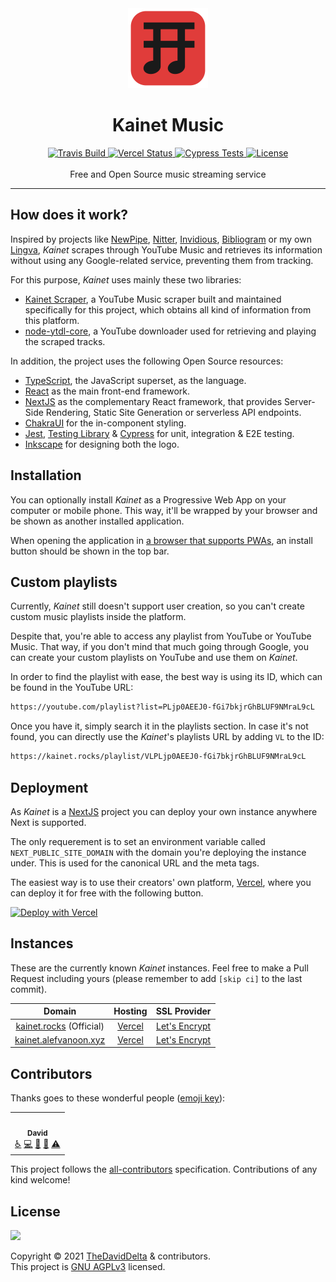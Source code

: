 <div align="center">
    <img src="public/logo.svg" width="128">
    <h1>Kainet Music</h1>
    <div>
        <a href="https://travis-ci.com/TheDavidDelta/kainet-music">
            <img src="https://travis-ci.com/TheDavidDelta/kainet-music.svg?branch=main" alt="Travis Build">
        </a>
        <a href="https://kainet.rocks/">
            <img src="https://img.shields.io/github/deployments/TheDavidDelta/kainet-music/Production?label=vercel&logo=vercel&color=f5f5f5" alt="Vercel Status">
        </a>
        <a href="https://dashboard.cypress.io/projects/jyio47/runs">
            <img alt="Cypress Tests" src="https://img.shields.io/endpoint?url=https://dashboard.cypress.io/badge/simple/jyio47&style=flat&logo=cypress">
        </a>
        <a href="./LICENSE">
            <img src="https://img.shields.io/github/license/TheDavidDelta/kainet-music" alt="License">
        </a>
    </div>
    <br />
    Free and Open Source music streaming service
    <hr />
</div>

## How does it work?

Inspired by projects like [NewPipe](https://github.com/TeamNewPipe/NewPipe), [Nitter](https://github.com/zedeus/nitter), [Invidious](https://github.com/iv-org/invidious), [Bibliogram](https://git.sr.ht/~cadence/bibliogram) or my own [Lingva](https://github.com/TheDavidDelta/lingva-translate), *Kainet* scrapes through YouTube Music and retrieves its information without using any Google-related service, preventing them from tracking.

For this purpose, *Kainet* uses mainly these two libraries:

+ [Kainet Scraper](https://github.com/TheDavidDelta/kainet-scraper), a YouTube Music scraper built and maintained specifically for this project, which obtains all kind of information from this platform.
+ [node-ytdl-core](https://github.com/fent/node-ytdl-core), a YouTube downloader used for retrieving and playing the scraped tracks.

In addition, the project uses the following Open Source resources:

+ [TypeScript](https://www.typescriptlang.org/), the JavaScript superset, as the language.
+ [React](https://reactjs.org/) as the main front-end framework.
+ [NextJS](https://nextjs.org/) as the complementary React framework, that provides Server-Side Rendering, Static Site Generation or serverless API endpoints.
+ [ChakraUI](https://chakra-ui.com/) for the in-component styling.
+ [Jest](https://jestjs.io/), [Testing Library](https://testing-library.com/) & [Cypress](https://www.cypress.io/) for unit, integration & E2E testing.
+ [Inkscape](https://inkscape.org/) for designing both the logo.


## Installation

You can optionally install *Kainet* as a Progressive Web App on your computer or mobile phone. This way, it'll be wrapped by your browser and be shown as another installed application.

When opening the application in [a browser that supports PWAs](https://caniuse.com/web-app-manifest), an install button should be shown in the top bar.


## Custom playlists

Currently, *Kainet* still doesn't support user creation, so you can't create custom music playlists inside the platform.

Despite that, you're able to access any playlist from YouTube or YouTube Music. That way, if you don't mind that much going through Google, you can create your custom playlists on YouTube and use them on *Kainet*.

In order to find the playlist with ease, the best way is using its ID, which can be found in the YouTube URL:

```bash
https://youtube.com/playlist?list=PLjp0AEEJ0-fGi7bkjrGhBLUF9NMraL9cL
```

Once you have it, simply search it in the playlists section. In case it's not found, you can directly use the *Kainet*'s playlists URL by adding `VL` to the ID:

```bash
https://kainet.rocks/playlist/VLPLjp0AEEJ0-fGi7bkjrGhBLUF9NMraL9cL
```


## Deployment

As *Kainet* is a [NextJS](https://nextjs.org/) project you can deploy your own instance anywhere Next is supported.

The only requerement is to set an environment variable called `NEXT_PUBLIC_SITE_DOMAIN` with the domain you're deploying the instance under. This is used for the canonical URL and the meta tags.

The easiest way is to use their creators' own platform, [Vercel](https://vercel.com/), where you can deploy it for free with the following button.

[![Deploy with Vercel](https://vercel.com/button)](https://vercel.com/new/git/external?repository-url=https%3A%2F%2Fgithub.com%2FTheDavidDelta%2Fkainet-music%2Ftree%2Fmain&env=NEXT_PUBLIC_SITE_DOMAIN&envDescription=Your%20domain)


## Instances

These are the currently known *Kainet* instances. Feel free to make a Pull Request including yours (please remember to add `[skip ci]` to the last commit).

| Domain                                           | Hosting                       | SSL Provider                                                                 |
|:------------------------------------------------:|:-----------------------------:|:----------------------------------------------------------------------------:|
| [kainet.rocks](https://kainet.rocks/) (Official) | [Vercel](https://vercel.com/) | [Let's Encrypt](https://www.ssllabs.com/ssltest/analyze.html?d=kainet.rocks) |
| [kainet.alefvanoon.xyz](https://kainet.alefvanoon.xyz/) | [Vercel](https://vercel.com/) | [Let's Encrypt](https://www.ssllabs.com/ssltest/analyze.html?d=kainet.alefvanoon.xyz) |

## Contributors

Thanks goes to these wonderful people ([emoji key](https://allcontributors.org/docs/en/emoji-key)):

<!-- ALL-CONTRIBUTORS-LIST:START - Do not remove or modify this section -->
<!-- prettier-ignore-start -->
<!-- markdownlint-disable -->
<table>
  <tr>
    <td align="center"><a href="https://thedaviddelta.com/"><img src="https://avatars.githubusercontent.com/u/6679900?v=4?s=100" width="100px;" alt=""/><br /><sub><b>David</b></sub></a><br /><a href="#a11y-TheDavidDelta" title="Accessibility">️️️️♿️</a> <a href="https://github.com/TheDavidDelta/kainet-music/commits?author=TheDavidDelta" title="Code">💻</a> <a href="https://github.com/TheDavidDelta/kainet-music/commits?author=TheDavidDelta" title="Documentation">📖</a> <a href="#design-TheDavidDelta" title="Design">🎨</a> <a href="https://github.com/TheDavidDelta/kainet-music/commits?author=TheDavidDelta" title="Tests">⚠️</a></td>
  </tr>
</table>

<!-- markdownlint-restore -->
<!-- prettier-ignore-end -->

<!-- ALL-CONTRIBUTORS-LIST:END -->

This project follows the [all-contributors](https://github.com/all-contributors/all-contributors) specification. Contributions of any kind welcome!


## License

[![](https://www.gnu.org/graphics/agplv3-with-text-162x68.png)](https://www.gnu.org/licenses/agpl-3.0.html)

Copyright © 2021 [TheDavidDelta](https://github.com/TheDavidDelta) & contributors.  
This project is [GNU AGPLv3](./LICENSE) licensed.
